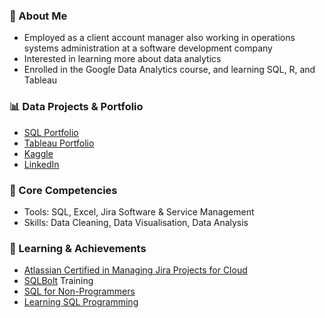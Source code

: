 ### 🌟 About Me
- Employed as a client account manager also working in operations systems administration at a software development company
- Interested in learning more about data analytics
- Enrolled in the Google Data Analytics course, and learning SQL, R, and Tableau

### 📊 Data Projects & Portfolio
- [SQL Portfolio](https://github.com/lsaute/SQL-Portfolio)
- [Tableau Portfolio](https://public.tableau.com/app/profile/lacy.saute)
- [Kaggle](https://www.kaggle.com/lacysaute)
- [LinkedIn](https://www.linkedin.com/in/lacy-saute/)

### 📌 Core Competencies
- Tools: SQL, Excel, Jira Software & Service Management
- Skills: Data Cleaning, Data Visualisation, Data Analysis

### 📖 Learning & Achievements
- [Atlassian Certified in Managing Jira Projects for Cloud](https://www.certmetrics.com/atlassian/public/badge.aspx?i=30&t=c&d=2022-06-30&ci=AT00162996)
- [SQLBolt](https://sqlbolt.com/) Training
- [SQL for Non-Programmers](https://www.linkedin.com/learning-login/share?forceAccount=false&redirect=https%3A%2F%2Fwww.linkedin.com%2Flearning%2Fsql-for-non-programmers%3Ftrk%3Dshare_ent_url%26shareId%3D0D9Cr80xTgWObZHmW9gZ1w%253D%253D)
- [Learning SQL Programming](https://www.linkedin.com/learning-login/share?forceAccount=false&redirect=https%3A%2F%2Fwww.linkedin.com%2Flearning%2Flearning-sql-programming-8382385%3Ftrk%3Dshare_ent_url%26shareId%3DUz6pvv74QBmjAkxkPp%252FzCg%253D%253D)


<!---
lsaute/lsaute is a ✨ special ✨ repository because its `README.md` (this file) appears on your GitHub profile.
You can click the Preview link to take a look at your changes.
--->
